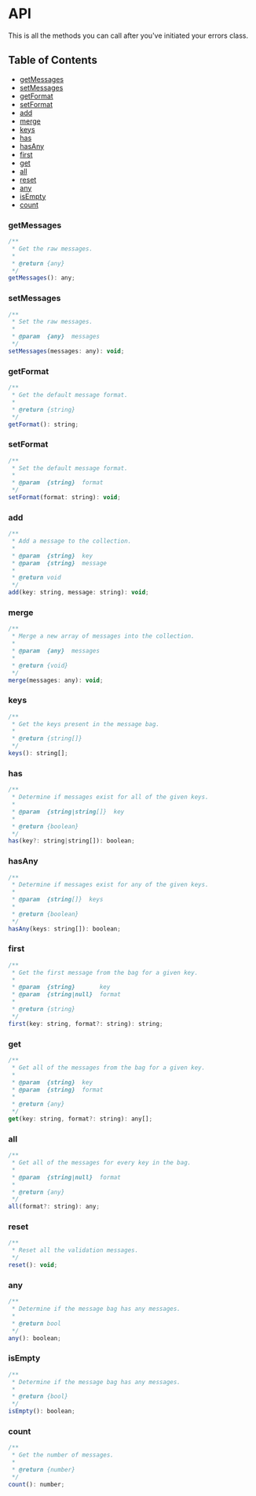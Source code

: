 # API

This is all the methods you can call after you've initiated your errors class.

## Table of Contents

  * [getMessages](#getmessages)
  * [setMessages](#setmessages)
  * [getFormat](#getformat)
  * [setFormat](#setformat)
  * [add](#add)
  * [merge](#merge)
  * [keys](#keys)
  * [has](#has)
  * [hasAny](#hasany)
  * [first](#first)
  * [get](#get)
  * [all](#all)
  * [reset](#reset)
  * [any](#any)
  * [isEmpty](#isempty)
  * [count](#count)

### getMessages

```js
/**
 * Get the raw messages.
 *
 * @return {any}
 */
getMessages(): any;
```

### setMessages

```js
/**
 * Set the raw messages.
 *
 * @param  {any}  messages
 */
setMessages(messages: any): void;
```

### getFormat

```js
/**
 * Get the default message format.
 *
 * @return {string}
 */
getFormat(): string;
```

### setFormat

```js
/**
 * Set the default message format.
 *
 * @param  {string}  format
 */
setFormat(format: string): void;
```

### add

```js
/**
 * Add a message to the collection.
 *
 * @param  {string}  key
 * @param  {string}  message
 *
 * @return void
 */
add(key: string, message: string): void;
```

### merge

```js
/**
 * Merge a new array of messages into the collection.
 *
 * @param  {any}  messages
 *
 * @return {void}
 */
merge(messages: any): void;
```

### keys

```js
/**
 * Get the keys present in the message bag.
 *
 * @return {string[]}
 */
keys(): string[];
```

### has

```js
/**
 * Determine if messages exist for all of the given keys.
 *
 * @param  {string|string[]}  key
 *
 * @return {boolean}
 */
has(key?: string|string[]): boolean;
```

### hasAny

```js
/**
 * Determine if messages exist for any of the given keys.
 *
 * @param  {string[]}  keys
 *
 * @return {boolean}
 */
hasAny(keys: string[]): boolean;
```

### first

```js
/**
 * Get the first message from the bag for a given key.
 *
 * @param  {string}       key
 * @param  {string|null}  format
 *
 * @return {string}
 */
first(key: string, format?: string): string;
```

### get

```js
/**
 * Get all of the messages from the bag for a given key.
 *
 * @param  {string}  key
 * @param  {string}  format
 *
 * @return {any}
 */
get(key: string, format?: string): any[];
```

### all

```js
/**
 * Get all of the messages for every key in the bag.
 *
 * @param  {string|null}  format
 *
 * @return {any}
 */
all(format?: string): any;
```

### reset

```js
/**
 * Reset all the validation messages.
 */
reset(): void;
```

### any

```js
/**
 * Determine if the message bag has any messages.
 *
 * @return bool
 */
any(): boolean;
```

### isEmpty

```js
/**
 * Determine if the message bag has any messages.
 *
 * @return {bool}
 */
isEmpty(): boolean;
```

### count

```js
/**
 * Get the number of messages.
 *
 * @return {number}
 */
count(): number;
```
